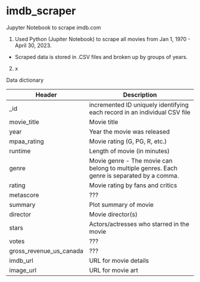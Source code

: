 # imdb_scraper
Jupyter Notebook to scrape imdb.com

1. Used Python (Jupiter Notebook) to scrape all movies from Jan 1, 1970 - April 30, 2023.
 - Scraped data is stored in .CSV files and broken up by groups of years.
   
2. x


Data dictionary

| Header | Description |
| --- | ----------- |
| _id | incremented ID uniquely identifying each record in an individual CSV file |
| movie_title | Movie title |
| year | Year the movie was released |
| mpaa_rating | Movie rating (G, PG, R, etc.) |
| runtime | Length of movie (in minutes) |
| genre | Movie genre - The movie can belong to multiple genres. Each genre is separated by a comma. |
| rating | Movie rating by fans and critics |
| metascore | ??? |
| summary | Plot summary of movie |
| director | Movie director(s)  |
| stars | Actors/actresses who starred in the movie |
| votes | ??? |
| gross_revenue_us_canada | ??? |
| imdb_url | URL for movie details |
| image_url | URL for movie art |

